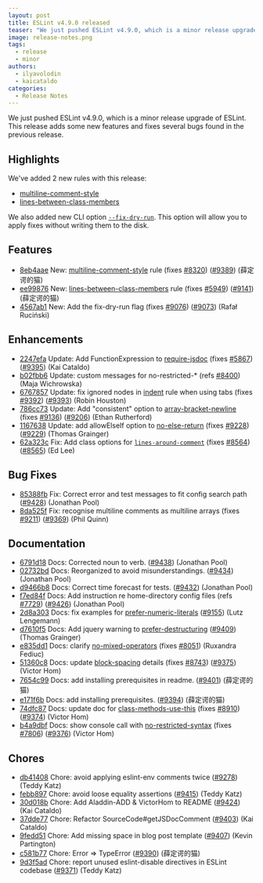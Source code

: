 ```yaml
---
layout: post
title: ESLint v4.9.0 released
teaser: "We just pushed ESLint v4.9.0, which is a minor release upgrade of ESLint. This release adds some new features and fixes several bugs found in the previous release."
image: release-notes.png
tags:
  - release
  - minor
authors:
  - ilyavolodin
  - kaicataldo
categories:
  - Release Notes
---
```


We just pushed ESLint v4.9.0, which is a minor release upgrade of ESLint. This release adds some new features and fixes several bugs found in the previous release.

## Highlights

We've added 2 new rules with this release:

* [multiline-comment-style](/docs/rules/multiline-comment-style)
* [lines-between-class-members](/docs/rules/lines-between-class-members)

We also added new CLI option [`--fix-dry-run`](/docs/user-guide/command-line-interface#--fix-dry-run). This option will allow you to apply fixes without writing them to the disk.

## Features


* [8eb4aae](https://github.com/eslint/eslint/commit/8eb4aae) New: [multiline-comment-style](/docs/rules/multiline-comment-style) rule (fixes [#8320](https://github.com/eslint/eslint/issues/8320)) ([#9389](https://github.com/eslint/eslint/issues/9389)) (薛定谔的猫)
* [ee99876](https://github.com/eslint/eslint/commit/ee99876) New: [lines-between-class-members](/docs/rules/lines-between-class-members) rule (fixes [#5949](https://github.com/eslint/eslint/issues/5949)) ([#9141](https://github.com/eslint/eslint/issues/9141)) (薛定谔的猫)
* [4567ab1](https://github.com/eslint/eslint/commit/4567ab1) New: Add the fix-dry-run flag (fixes [#9076](https://github.com/eslint/eslint/issues/9076)) ([#9073](https://github.com/eslint/eslint/issues/9073)) (Rafał Ruciński)




## Enhancements


* [2247efa](https://github.com/eslint/eslint/commit/2247efa) Update: Add FunctionExpression to [require-jsdoc](/docs/rules/require-jsdoc) (fixes [#5867](https://github.com/eslint/eslint/issues/5867)) ([#9395](https://github.com/eslint/eslint/issues/9395)) (Kai Cataldo)
* [b02fbb6](https://github.com/eslint/eslint/commit/b02fbb6) Update: custom messages for no-restricted-* (refs [#8400](https://github.com/eslint/eslint/issues/8400)) (Maja Wichrowska)
* [6767857](https://github.com/eslint/eslint/commit/6767857) Update: fix ignored nodes in [indent](/docs/rules/indent) rule when using tabs (fixes [#9392](https://github.com/eslint/eslint/issues/9392)) ([#9393](https://github.com/eslint/eslint/issues/9393)) (Robin Houston)
* [786cc73](https://github.com/eslint/eslint/commit/786cc73) Update: Add "consistent" option to [array-bracket-newline](/docs/rules/array-bracket-newline) (fixes [#9136](https://github.com/eslint/eslint/issues/9136)) ([#9206](https://github.com/eslint/eslint/issues/9206)) (Ethan Rutherford)
* [1167638](https://github.com/eslint/eslint/commit/1167638) Update: add allowElseIf option to [no-else-return](/docs/rules/no-else-return) (fixes [#9228](https://github.com/eslint/eslint/issues/9228)) ([#9229](https://github.com/eslint/eslint/issues/9229)) (Thomas Grainger)
* [62a323c](https://github.com/eslint/eslint/commit/62a323c) Fix: Add class options for [`lines-around-comment`](/docs/rules/lines-around-comment) (fixes [#8564](https://github.com/eslint/eslint/issues/8564)) ([#8565](https://github.com/eslint/eslint/issues/8565)) (Ed Lee)



## Bug Fixes


* [85388fb](https://github.com/eslint/eslint/commit/85388fb) Fix: Correct error and test messages to fit config search path ([#9428](https://github.com/eslint/eslint/issues/9428)) (Jonathan Pool)
* [8da525f](https://github.com/eslint/eslint/commit/8da525f) Fix: recognise multiline comments as multiline arrays (fixes [#9211](https://github.com/eslint/eslint/issues/9211)) ([#9369](https://github.com/eslint/eslint/issues/9369)) (Phil Quinn)




## Documentation


* [6791d18](https://github.com/eslint/eslint/commit/6791d18) Docs: Corrected noun to verb. ([#9438](https://github.com/eslint/eslint/issues/9438)) (Jonathan Pool)
* [02732bd](https://github.com/eslint/eslint/commit/02732bd) Docs: Reorganized to avoid misunderstandings. ([#9434](https://github.com/eslint/eslint/issues/9434)) (Jonathan Pool)
* [d9466b8](https://github.com/eslint/eslint/commit/d9466b8) Docs: Correct time forecast for tests. ([#9432](https://github.com/eslint/eslint/issues/9432)) (Jonathan Pool)
* [f7ed84f](https://github.com/eslint/eslint/commit/f7ed84f) Docs: Add instruction re home-directory config files (refs [#7729](https://github.com/eslint/eslint/issues/7729)) ([#9426](https://github.com/eslint/eslint/issues/9426)) (Jonathan Pool)
* [2d8a303](https://github.com/eslint/eslint/commit/2d8a303) Docs: fix examples for [prefer-numeric-literals](/docs/rules/prefer-numeric-literals) ([#9155](https://github.com/eslint/eslint/issues/9155)) (Lutz Lengemann)
* [d7610f5](https://github.com/eslint/eslint/commit/d7610f5) Docs: Add jquery warning to [prefer-destructuring](/docs/rules/prefer-destructuring) ([#9409](https://github.com/eslint/eslint/issues/9409)) (Thomas Grainger)
* [e835dd1](https://github.com/eslint/eslint/commit/e835dd1) Docs: clarify [no-mixed-operators](/docs/rules/no-mixed-operators) (fixes [#8051](https://github.com/eslint/eslint/issues/8051)) (Ruxandra Fediuc)
* [51360c8](https://github.com/eslint/eslint/commit/51360c8) Docs: update [block-spacing](/docs/rules/block-spacing) details (fixes [#8743](https://github.com/eslint/eslint/issues/8743)) ([#9375](https://github.com/eslint/eslint/issues/9375)) (Victor Hom)
* [7654c99](https://github.com/eslint/eslint/commit/7654c99) Docs: add installing prerequisites in readme. ([#9401](https://github.com/eslint/eslint/issues/9401)) (薛定谔的猫)
* [e171f6b](https://github.com/eslint/eslint/commit/e171f6b) Docs: add installing prerequisites. ([#9394](https://github.com/eslint/eslint/issues/9394)) (薛定谔的猫)
* [74dfc87](https://github.com/eslint/eslint/commit/74dfc87) Docs: update doc for [class-methods-use-this](/docs/rules/class-methods-use-this) (fixes [#8910](https://github.com/eslint/eslint/issues/8910)) ([#9374](https://github.com/eslint/eslint/issues/9374)) (Victor Hom)
* [b4a9dbf](https://github.com/eslint/eslint/commit/b4a9dbf) Docs: show console call with [no-restricted-syntax](/docs/rules/no-restricted-syntax) (fixes [#7806](https://github.com/eslint/eslint/issues/7806)) ([#9376](https://github.com/eslint/eslint/issues/9376)) (Victor Hom)








## Chores


* [db41408](https://github.com/eslint/eslint/commit/db41408) Chore: avoid applying eslint-env comments twice ([#9278](https://github.com/eslint/eslint/issues/9278)) (Teddy Katz)
* [febb897](https://github.com/eslint/eslint/commit/febb897) Chore: avoid loose equality assertions ([#9415](https://github.com/eslint/eslint/issues/9415)) (Teddy Katz)
* [30d018b](https://github.com/eslint/eslint/commit/30d018b) Chore: Add Aladdin-ADD & VictorHom to README ([#9424](https://github.com/eslint/eslint/issues/9424)) (Kai Cataldo)
* [37dde77](https://github.com/eslint/eslint/commit/37dde77) Chore: Refactor SourceCode#getJSDocComment ([#9403](https://github.com/eslint/eslint/issues/9403)) (Kai Cataldo)
* [9fedd51](https://github.com/eslint/eslint/commit/9fedd51) Chore: Add missing space in blog post template ([#9407](https://github.com/eslint/eslint/issues/9407)) (Kevin Partington)
* [c581b77](https://github.com/eslint/eslint/commit/c581b77) Chore: Error => TypeError ([#9390](https://github.com/eslint/eslint/issues/9390)) (薛定谔的猫)
* [9d3f5ad](https://github.com/eslint/eslint/commit/9d3f5ad) Chore: report unused eslint-disable directives in ESLint codebase ([#9371](https://github.com/eslint/eslint/issues/9371)) (Teddy Katz)
